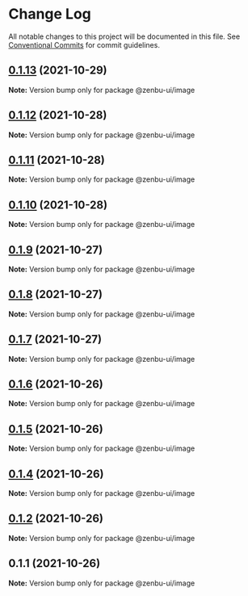 # Change Log

All notable changes to this project will be documented in this file.
See [Conventional Commits](https://conventionalcommits.org) for commit guidelines.

## [0.1.13](https://github.com/KodepandaID/zenbu-ui/compare/@zenbu-ui/image@0.1.12...@zenbu-ui/image@0.1.13) (2021-10-29)

**Note:** Version bump only for package @zenbu-ui/image





## [0.1.12](https://github.com/KodepandaID/zenbu-ui/compare/@zenbu-ui/image@0.1.11...@zenbu-ui/image@0.1.12) (2021-10-28)

**Note:** Version bump only for package @zenbu-ui/image





## [0.1.11](https://github.com/KodepandaID/zenbu-ui/compare/@zenbu-ui/image@0.1.10...@zenbu-ui/image@0.1.11) (2021-10-28)

**Note:** Version bump only for package @zenbu-ui/image





## [0.1.10](https://github.com/KodepandaID/zenbu-ui/compare/@zenbu-ui/image@0.1.9...@zenbu-ui/image@0.1.10) (2021-10-28)

**Note:** Version bump only for package @zenbu-ui/image





## [0.1.9](https://github.com/KodepandaID/zenbu-ui/compare/@zenbu-ui/image@0.1.8...@zenbu-ui/image@0.1.9) (2021-10-27)

**Note:** Version bump only for package @zenbu-ui/image





## [0.1.8](https://github.com/KodepandaID/zenbu-ui/compare/@zenbu-ui/image@0.1.7...@zenbu-ui/image@0.1.8) (2021-10-27)

**Note:** Version bump only for package @zenbu-ui/image





## [0.1.7](https://github.com/KodepandaID/zenbu-ui/compare/@zenbu-ui/image@0.1.6...@zenbu-ui/image@0.1.7) (2021-10-27)

**Note:** Version bump only for package @zenbu-ui/image





## [0.1.6](https://github.com/KodepandaID/zenbu-ui/compare/@zenbu-ui/image@0.1.5...@zenbu-ui/image@0.1.6) (2021-10-26)

**Note:** Version bump only for package @zenbu-ui/image





## [0.1.5](https://github.com/KodepandaID/zenbu-ui/compare/@zenbu-ui/image@0.1.4...@zenbu-ui/image@0.1.5) (2021-10-26)

**Note:** Version bump only for package @zenbu-ui/image





## [0.1.4](https://github.com/KodepandaID/zenbu-ui/compare/@zenbu-ui/image@0.1.2...@zenbu-ui/image@0.1.4) (2021-10-26)

**Note:** Version bump only for package @zenbu-ui/image





## [0.1.2](https://github.com/KodepandaID/zenbu-ui/compare/@zenbu-ui/image@0.1.1...@zenbu-ui/image@0.1.2) (2021-10-26)

**Note:** Version bump only for package @zenbu-ui/image





## 0.1.1 (2021-10-26)

**Note:** Version bump only for package @zenbu-ui/image
